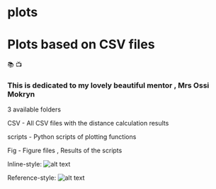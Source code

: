 # plots

# Plots based on CSV files 

:books:  :tv:

### This is dedicated to my lovely beautiful mentor , Mrs Ossi Mokryn

3 available folders 

CSV - All CSV files with the distance calculation results

scripts - Python scripts of plotting functions 

Fig - Figure files , Results of the scripts


Inline-style: 
![alt text](https://github.com/hagitbenshoshan/plots/figs/all_metrics.png "Logo Title Text 1")

Reference-style: 
![alt text][logo]

[logo]: https://github.com/hagitbenshoshan/plots/raw/master/src/figs/all_metrics.png "Logo Title Text 2"

